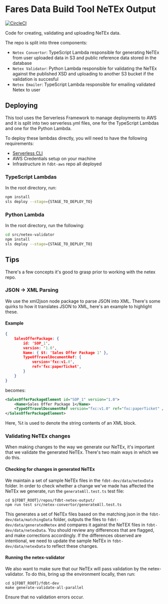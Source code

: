 # Fares Data Build Tool NeTEx Output

[![CircleCI](https://circleci.com/gh/fares-data-build-tool/fdbt-netex-output.svg?style=svg)](https://circleci.com/gh/fares-data-build-tool/fdbt-netex-output)

Code for creating, validating and uploading NeTEx data.

The repo is split into three components:

-   `Netex Convertor`: TypeScript Lambda responsible for generating NeTEx from user uploaded data in S3 and public reference data stored in the database
-   `Netex Validator`: Python Lambda responsible for validating the NeTEx against the published XSD and uploading to another S3 bucket if the validation is succesful
-   `Netex Emailer`: TypeScript Lambda responsible for emailing validated Netex to user

## Deploying

This tool uses the Serverless Framework to manage deployments to AWS and it is split into two serverless.yml files, one for the TypeScript Lambdas and one for the Python Lambda.

To deploy these lambdas directly, you will need to have the following requirements:

-   [Serverless CLI](https://serverless.com/framework/docs/getting-started/)
-   AWS Credentials setup on your machine
-   Infrastructure in `fdbt-aws` repo all deployed

### TypeScript Lambdas

In the root directory, run:

```bash
npm install
sls deploy --stage={STAGE_TO_DEPLOY_TO}
```

### Python Lambda

In the root directory, run the following:

```bash
cd src/netex-validator
npm install
sls deploy --stage={STAGE_TO_DEPLOY_TO}
```

## Tips

There's a few concepts it's good to grasp prior to working with the netex repo.

### JSON -> XML Parsing

We use the xml2json node package to parse JSON into XML. There's some quirks to how it translates JSON to XML, here's an example to highlight these.

#### Example

```json
{
    SalesOfferPackage: {
        id: 'SOP_1',
        version: '1.0',
        Name: { $t: 'Sales Offer Package 1' },
        TypeOfTravelDocumentRef: {
            version='fxc:v1.0',
            ref='fxc:paperTicket',
        }
    }
}
```

becomes:

```xml
<SalesOfferPackageElement id="SOP_1" version="1.0">
    <Name>Sales Offer Package 1</Name>
    <TypeOfTravelDocumentRef version="fxc:v1.0" ref="fxc:paperTicket" />
</SalesOfferPackageElement>
```

Here, %t is used to denote the string contents of an XML block.

### Validating NeTEx changes

When making changes to the way we generate our NeTEx, it's important that we validate the generated NeTEx. There's two main ways in which we do this.

#### Checking for changes in generated NeTEx

We maintain a set of sample NeTEx files in the `fdbt-dev/data/netexData` folder. In order to check whether a change we've made has affected the NeTEx we generate, run the `generateAll.test.ts` test file:

```
cd ${FDBT_ROOT}/repos/fdbt-netex-output/
npm run test src/netex-convertor/generateAll.test.ts
```

This generates a set of NeTEx files based on the matching json in the `fdbt-dev/data/matchingData` folder, outputs the files to `fdbt-dev/data/generatedNetex` and compares it against the NeTEX files in `fdbt-dev/data/netexData`. You should review any differences that are flagged, and make corrections accordingly. If the differences observed are intentional, we need to update the sample NeTEx in `fdbt-dev/data/netexData` to reflect these changes.

#### Running the netex-validator

We also want to make sure that our NeTEx will pass validation by the netex-validator. To do this, bring up the environment locally, then run:

```
cd ${FDBT_ROOT}/fdbt-dev
make generate-validate-all-parallel
```

Ensure that no validation errors occur.
